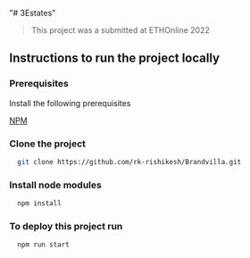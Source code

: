 "# 3Estates" 



> This project was a submitted at ETHOnline 2022
## Instructions to run the project locally

  
### Prerequisites

Install the following prerequisites

[NPM](https://nodejs.org)

### Clone the project
```bash
  git clone https://github.com/rk-rishikesh/Brandvilla.git
```
### Install node modules
```bash
  npm install
```

### To deploy this project run

```bash
  npm run start
```
